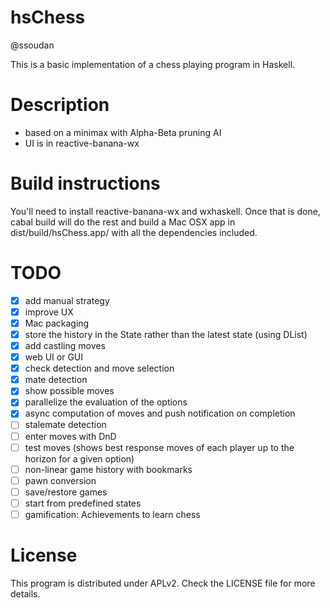 hsChess
=======

@ssoudan

This is a basic implementation of a chess playing program in Haskell.

# Description

- based on a minimax with Alpha-Beta pruning AI
- UI is in reactive-banana-wx

# Build instructions

You'll need to install reactive-banana-wx and wxhaskell. Once that is done, cabal build will 
do the rest and build a Mac OSX app in dist/build/hsChess.app/ with all the dependencies included.

# TODO

- [x] add manual strategy
- [x] improve UX
- [x] Mac packaging
- [x] store the history in the State rather than the latest state (using DList)
- [x] add castling moves
- [x] web UI or GUI
- [x] check detection and move selection
- [x] mate detection
- [x] show possible moves
- [x] parallelize the evaluation of the options
- [x] async computation of moves and push notification on completion
- [ ] stalemate detection
- [ ] enter moves with DnD
- [ ] test moves (shows best response moves of each player up to the horizon for a given option)
- [ ] non-linear game history with bookmarks
- [ ] pawn conversion
- [ ] save/restore games
- [ ] start from predefined states
- [ ] gamification: Achievements to learn chess

# License 

This program is distributed under APLv2. Check the LICENSE file for more details.